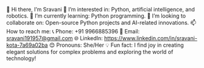 
👋 Hi there, I’m Sravani
🌟 I’m interested in: Python, artificial intelligence, and robotics.
📘 I’m currently learning: Python programming.
🤝 I’m looking to collaborate on: Open-source Python projects and AI-related innovations.
📫 How to reach me:
   📞 Phone: +91 9966885396
   📧 Email: sravani191957@gmail.com
   🌐 LinkedIn: https://www.linkedin.com/in/sravani-kota-7a69a02ba
😊 Pronouns: She/Her
💡 Fun fact: I find joy in creating elegant solutions for complex problems and exploring the world of technology!

<!---
57Sravani/57Sravani is a ✨ special ✨ repository because its `README.md` (this file) appears on your GitHub profile.
You can click the Preview link to take a look at your changes.
--->
